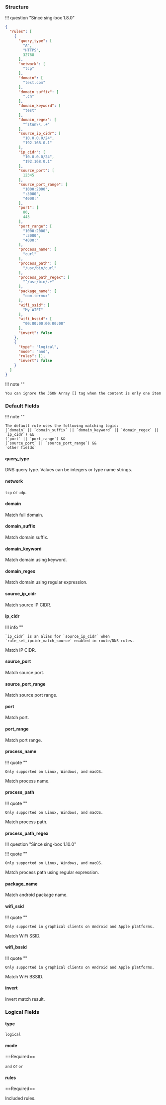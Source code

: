 ### Structure

!!! question "Since sing-box 1.8.0"

```json
{
  "rules": [
    {
      "query_type": [
        "A",
        "HTTPS",
        32768
      ],
      "network": [
        "tcp"
      ],
      "domain": [
        "test.com"
      ],
      "domain_suffix": [
        ".cn"
      ],
      "domain_keyword": [
        "test"
      ],
      "domain_regex": [
        "^stun\\..+"
      ],
      "source_ip_cidr": [
        "10.0.0.0/24",
        "192.168.0.1"
      ],
      "ip_cidr": [
        "10.0.0.0/24",
        "192.168.0.1"
      ],
      "source_port": [
        12345
      ],
      "source_port_range": [
        "1000:2000",
        ":3000",
        "4000:"
      ],
      "port": [
        80,
        443
      ],
      "port_range": [
        "1000:2000",
        ":3000",
        "4000:"
      ],
      "process_name": [
        "curl"
      ],
      "process_path": [
        "/usr/bin/curl"
      ],
      "process_path_regex": [
        "^/usr/bin/.+"
      ],
      "package_name": [
        "com.termux"
      ],
      "wifi_ssid": [
        "My WIFI"
      ],
      "wifi_bssid": [
        "00:00:00:00:00:00"
      ],
      "invert": false
    },
    {
      "type": "logical",
      "mode": "and",
      "rules": [],
      "invert": false
    }
  ]
}
```

!!! note ""

    You can ignore the JSON Array [] tag when the content is only one item

### Default Fields

!!! note ""

    The default rule uses the following matching logic:  
    (`domain` || `domain_suffix` || `domain_keyword` || `domain_regex` || `ip_cidr`) &&  
    (`port` || `port_range`) &&  
    (`source_port` || `source_port_range`) &&  
    `other fields`

#### query_type

DNS query type. Values can be integers or type name strings.

#### network

`tcp` or `udp`.

#### domain

Match full domain.

#### domain_suffix

Match domain suffix.

#### domain_keyword

Match domain using keyword.

#### domain_regex

Match domain using regular expression.

#### source_ip_cidr

Match source IP CIDR.

#### ip_cidr

!!! info ""

    `ip_cidr` is an alias for `source_ip_cidr` when `rule_set_ipcidr_match_source` enabled in route/DNS rules.

Match IP CIDR.

#### source_port

Match source port.

#### source_port_range

Match source port range.

#### port

Match port.

#### port_range

Match port range.

#### process_name

!!! quote ""

    Only supported on Linux, Windows, and macOS.

Match process name.

#### process_path

!!! quote ""

    Only supported on Linux, Windows, and macOS.

Match process path.

#### process_path_regex

!!! question "Since sing-box 1.10.0"

!!! quote ""

    Only supported on Linux, Windows, and macOS.

Match process path using regular expression.

#### package_name

Match android package name.

#### wifi_ssid

!!! quote ""

    Only supported in graphical clients on Android and Apple platforms.

Match WiFi SSID.

#### wifi_bssid

!!! quote ""

    Only supported in graphical clients on Android and Apple platforms.

Match WiFi BSSID.

#### invert

Invert match result.

### Logical Fields

#### type

`logical`

#### mode

==Required==

`and` or `or`

#### rules

==Required==

Included rules.
